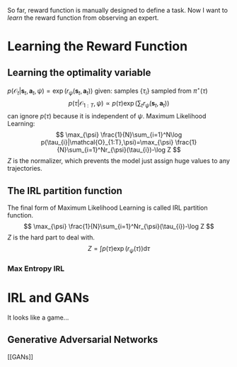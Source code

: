 So far, reward function is manually designed to define a task. Now I want to *learn* the reward function from observing an expert.
# Learning the Reward Function
## Learning the optimality variable
$p(\mathcal{O}_{t}|\mathbf{s}_{t},\mathbf{a}_{t},\psi)=\exp(r_{\psi}(\mathbf{s}_{t},\mathbf{a}_{t}))$
given: samples $\{\tau_{i}\}$ sampled from $\pi^\star(\tau)$
$$p(\tau|\mathcal{O}_{1:T},\psi)\propto p(\tau)\exp\left(\sum_{t}r_{\psi}(\mathbf{s}_{t},\mathbf{a}_{t})\right)$$
can ignore $p(\tau)$ because it is independent of $\psi$.
Maximum Likelihood Learning:
$$
\max_{\psi} \frac{1}{N}\sum_{i=1}^N\log p(\tau_{i}|\mathcal{O}_{1:T},\psi)=\max_{\psi} \frac{1}{N}\sum_{i=1}^Nr_{\psi}(\tau_{i})-\log Z
$$
$Z$ is the normalizer, which prevents the model just assign huge values to any trajectories.
## The IRL partition function
The final form of Maximum Likelihood Learning is called IRL partition function.
$$
\max_{\psi} \frac{1}{N}\sum_{i=1}^Nr_{\psi}(\tau_{i})-\log Z
$$
$Z$ is the hard part to deal with.
$$
Z=\int p(\tau)\exp(r_{\psi}(\tau))\text{d}\tau
$$
### Max Entropy IRL
# IRL and GANs
It looks like a game...
## Generative Adversarial Networks
[[GANs]]